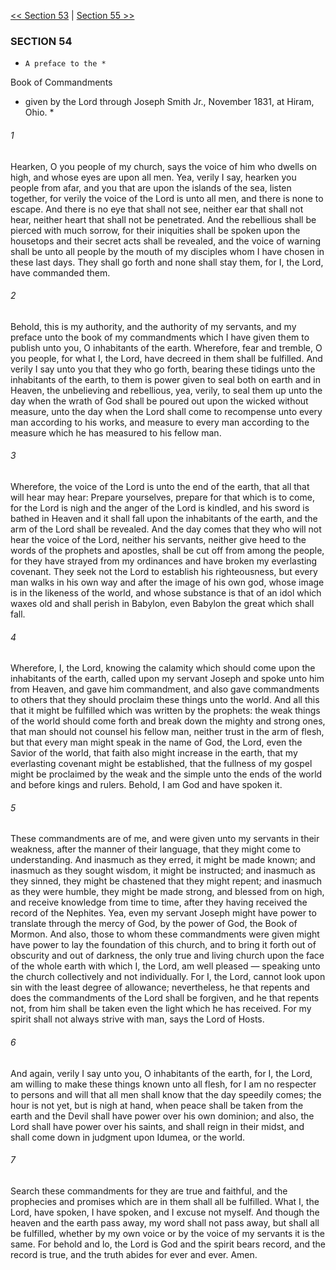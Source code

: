 [<< Section 53](Section%2053)  |  [Section 55 >>](Section%2055)

### SECTION 54

*
      A preface to the *
Book of Commandments
* given by the Lord through Joseph Smith Jr., November 1831, at Hiram, Ohio.
    *

###### 1
Hearken, O you people of my church, says the voice of him who dwells on high, and whose eyes are upon all men. Yea, verily I say, hearken you people from afar, and you that are upon the islands of the sea, listen together, for verily the voice of the Lord is unto all men, and there is none to escape. And there is no eye that shall not see, neither ear that shall not hear, neither heart that shall not be penetrated. And the rebellious shall be pierced with much sorrow, for their iniquities shall be spoken upon the housetops and their secret acts shall be revealed, and the voice of warning shall be unto all people by the mouth of my disciples whom I have chosen in these last days. They shall go forth and none shall stay them, for I, the Lord, have commanded them.

###### 2
Behold, this is my authority, and the authority of my servants, and my preface unto the book of my commandments which I have given them to publish unto you, O inhabitants of the earth. Wherefore, fear and tremble, O you people, for what I, the Lord, have decreed in them shall be fulfilled. And verily I say unto you that they who go forth, bearing these tidings unto the inhabitants of the earth, to them is power given to seal both on earth and in Heaven, the unbelieving and rebellious, yea, verily, to seal them up unto the day when the wrath of God shall be poured out upon the wicked without measure, unto the day when the Lord shall come to recompense unto every man according to his works, and measure to every man according to the measure which he has measured to his fellow man.

###### 3
Wherefore, the voice of the Lord is unto the end of the earth, that all that will hear may hear: Prepare yourselves, prepare for that which is to come, for the Lord is nigh and the anger of the Lord is kindled, and his sword is bathed in Heaven and it shall fall upon the inhabitants of the earth, and the arm of the Lord shall be revealed. And the day comes that they who will not hear the voice of the Lord, neither his servants, neither give heed to the words of the prophets and apostles, shall be cut off from among the people, for they have strayed from my ordinances and have broken my everlasting covenant. They seek not the Lord to establish his righteousness, but every man walks in his own way and after the image of his own god, whose image is in the likeness of the world, and whose substance is that of an idol which waxes old and shall perish in Babylon, even Babylon the great which shall fall.

###### 4
Wherefore, I, the Lord, knowing the calamity which should come upon the inhabitants of the earth, called upon my servant Joseph and spoke unto him from Heaven, and gave him commandment, and also gave commandments to others that they should proclaim these things unto the world. And all this that it might be fulfilled which was written by the prophets: the weak things of the world should come forth and break down the mighty and strong ones, that man should not counsel his fellow man, neither trust in the arm of flesh, but that every man might speak in the name of God, the Lord, even the Savior of the world, that faith also might increase in the earth, that my everlasting covenant might be established, that the fullness of my gospel might be proclaimed by the weak and the simple unto the ends of the world and before kings and rulers. Behold, I am God and have spoken it.

###### 5
These commandments are of me, and were given unto my servants in their weakness, after the manner of their language, that they might come to understanding. And inasmuch as they erred, it might be made known; and inasmuch as they sought wisdom, it might be instructed; and inasmuch as they sinned, they might be chastened that they might repent; and inasmuch as they were humble, they might be made strong, and blessed from on high, and receive knowledge from time to time, after they having received the record of the Nephites. Yea, even my servant Joseph might have power to translate through the mercy of God, by the power of God, the Book of Mormon. And also, those to whom these commandments were given might have power to lay the foundation of this church, and to bring it forth out of obscurity and out of darkness, the only true and living church upon the face of the whole earth with which I, the Lord, am well pleased — speaking unto the church collectively and not individually. For I, the Lord, cannot look upon sin with the least degree of allowance; nevertheless, he that repents and does the commandments of the Lord shall be forgiven, and he that repents not, from him shall be taken even the light which he has received. For my spirit shall not always strive with man, says the Lord of Hosts.

###### 6
And again, verily I say unto you, O inhabitants of the earth, for I, the Lord, am willing to make these things known unto all flesh, for I am no respecter to persons and will that all men shall know that the day speedily comes; the hour is not yet, but is nigh at hand, when peace shall be taken from the earth and the Devil shall have power over his own dominion; and also, the Lord shall have power over his saints, and shall reign in their midst, and shall come down in judgment upon Idumea, or the world.

###### 7
Search these commandments for they are true and faithful, and the prophecies and promises which are in them shall all be fulfilled. What I, the Lord, have spoken, I have spoken, and I excuse not myself. And though the heaven and the earth pass away, my word shall not pass away, but shall all be fulfilled, whether by my own voice or by the voice of my servants it is the same. For behold and lo, the Lord is God and the spirit bears record, and the record is true, and the truth abides for ever and ever. Amen.